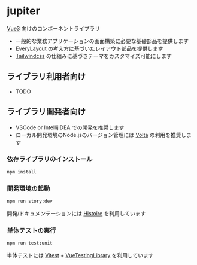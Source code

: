 # jupiter

[Vue3](https://vuejs.org/) 向けのコンポーネントライブラリ

* 一般的な業務アプリケーションの画面構築に必要な基礎部品を提供します
* [EveryLayout](https://every-layout.dev/) の考え方に基づいたレイアウト部品を提供します
* [Tailwindcss](https://tailwindcss.com/) の仕組みに基づきテーマをカスタマイズ可能にします

## ライブラリ利用者向け

* TODO

## ライブラリ開発者向け

* VSCode or IntellijIDEA での開発を推奨します
* ローカル開発環境のNode.jsのバージョン管理には [Volta](https://volta.sh/) の利用を推奨します

### 依存ライブラリのインストール

```sh
npm install
```

### 開発環境の起動

```sh
npm run story:dev
```

開発/ドキュメンテーションには [Histoire](https://histoire.dev/) を利用しています

### 単体テストの実行

```sh
npm run test:unit
```

単体テストには [Vitest](https://vitest.dev/) + [VueTestingLibrary](https://testing-library.com/docs/vue-testing-library/intro/) を利用しています
